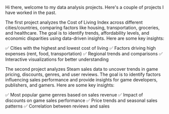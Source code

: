Hi there, welcome to my data analysis projects. Here's a couple of projects I have worked in the past.

The first project analyzes the Cost of Living Index across different cities/countries, comparing factors like housing, transportation, groceries, and healthcare. The goal is to identify trends, affordability levels, and economic disparities using data-driven insights. Here are some key insights:

✅ Cities with the highest and lowest cost of living
✅ Factors driving high expenses (rent, food, transportation)
✅ Regional trends and comparisons
✅ Interactive visualizations for better understanding

The second project analyzes Steam sales data to uncover trends in game pricing, discounts, genres, and user reviews. The goal is to identify factors influencing sales performance and provide insights for game developers, publishers, and gamers. Here are some key insights:

✅ Most popular game genres based on sales revenue
✅ Impact of discounts on game sales performance
✅ Price trends and seasonal sales patterns
✅ Correlation between reviews and sales
